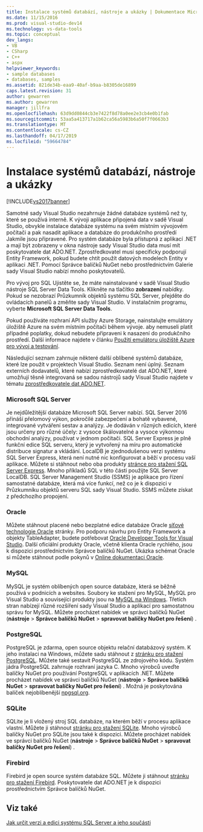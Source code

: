 ```yaml
---
title: Instalace systémů databází, nástroje a ukázky | Dokumentace Microsoftu
ms.date: 11/15/2016
ms.prod: visual-studio-dev14
ms.technology: vs-data-tools
ms.topic: conceptual
dev_langs:
- VB
- CSharp
- C++
- aspx
helpviewer_keywords:
- sample databases
- databases, samples
ms.assetid: 821de34b-eaa9-40af-b9aa-b8305de16899
caps.latest.revision: 31
author: gewarren
ms.author: gewarren
manager: jillfra
ms.openlocfilehash: 63d9dd0844cb3e7422f8d78a0ee2e3cb4e0b1fab
ms.sourcegitcommit: 53aa5a413717a1b62ca56a5983b6a50f7f0663b3
ms.translationtype: MT
ms.contentlocale: cs-CZ
ms.lasthandoff: 04/17/2019
ms.locfileid: "59664784"
---
```

# <a name="installing-database-systems-tools-and-samples"></a>Instalace systémů databází, nástroje a ukázky
[!INCLUDE[vs2017banner](../includes/vs2017banner.md)]

Samotné sady Visual Studio nezahrnuje žádné databáze systémů než ty, které se používá interně. K vývoji aplikace připojená data v sadě Visual Studio, obvykle instalace databáze systému na svém místním vývojovém počítači a pak nasadit aplikace a databáze do produkčního prostředí Jakmile jsou připravené. Pro systém databáze byla přístupná z aplikací .NET a mají být zobrazeny v okna nástroje sady Visual Studio data musí mít poskytovatele dat ADO.NET. Zprostředkovatel musí specificky podporují Entity Framework, pokud budete chtít použít datových modelech Entity v aplikaci .NET.     Pomocí Správce balíčků NuGet nebo prostřednictvím Galerie sady Visual Studio nabízí mnoho poskytovatelů.  
  
 Pro vývoj pro SQL Ujistěte se, že máte nainstalované v sadě Visual Studio nástroje SQL Server Data Tools. Klikněte na tlačítko **zobrazení** nabídky. Pokud se nezobrazí Průzkumník objektů systému SQL Server, přejděte do ovládacích panelů a změňte sady Visual Studio. V instalačním programu, vyberte **Microsoft SQL Server Data Tools**.  
  
 Pokud používáte rozhraní API služby Azure Storage, nainstalujte emulátory úložiště Azure na svém místním počítači během vývoje. aby nemuseli platit případné poplatky, dokud nebudete připraveni k nasazení do produkčního prostředí. Další informace najdete v článku [Použití emulátoru úložiště Azure pro vývoj a testování](https://azure.microsoft.com/documentation/articles/storage-use-emulator/).  
  
 Následující seznam zahrnuje některé další oblíbené systémů databáze, které lze použít v projektech Visual Studio. Seznam není úplný. Seznam externích dodavatelů, které nabízí zprostředkovatelé dat ADO.NET, které umožňují těsně integrovaná se sadou nástrojů sady Visual Studio najdete v tématu [zprostředkovatele dat ADO.NET](https://msdn.microsoft.com/library/dd363565.aspx).  
  
### <a name="microsoft-sql-server"></a>Microsoft SQL Server  
 Je nejdůležitější databáze Microsoft SQL Server nabízí. SQL Server 2016 přináší přelomový výkon, pokročilé zabezpečení a bohatě vybavené, integrované vytváření sestav a analýzy. Je dodáván v různých edicích, které jsou určeny pro různé účely: z vysoce škálovatelné a vysoce výkonnou obchodní analýzy, používat v jednom počítači. SQL Server Express je plně funkční edice SQL serveru, který je vytvořený na míru pro automatické distribuce signatur a vkládání.  LocalDB je zjednodušenou verzi systému SQL Server Express, která není nutné nic konfigurovat a běží v procesu vaší aplikace. Můžete si stáhnout nebo oba produkty [stránce pro stažení SQL Server Express](https://www.microsoft.com/sql-server/sql-server-editions-express). Mnoho příkladů SQL v této části použijte SQL Server LocalDB. SQL Server Management Studio (SSMS) je aplikace pro řízení samostatné databáze, která má více funkcí, než co je k dispozici v Průzkumníku objektů serveru SQL sady Visual Studio. SSMS můžete získat z předchozího propojení.  
  
### <a name="oracle"></a>Oracle  
 Můžete stáhnout placené nebo bezplatné edice databáze Oracle [síťové technologie Oracle](http://www.oracle.com/technetwork/database/enterprise-edition/downloads/index-092322.html) stránky. Pro podporu návrhu pro Entity Framework a objekty TableAdapter, budete potřebovat [Oracle Developer Tools for Visual Studio](http://www.oracle.com/technetwork/developer-tools/visual-studio/overview/index.html). Další oficiální produkty Oracle, včetně klienta Oracle rychlého, jsou k dispozici prostřednictvím Správce balíčků NuGet.  Ukázka schémat Oracle si můžete stáhnout podle pokynů v [Online dokumentaci Oracle](http://docs.oracle.com/cd/E11882_01/server.112/e10831/toc.htm).  
  
### <a name="mysql"></a>MySQL  
 MySQL je systém oblíbených open source databáze, která se běžně používá v podnicích a websites. Soubory ke stažení pro MySQL, MySQL pro Visual Studio a související produkty jsou na [MySQL na Windows](http://www.mysql.com/why-mysql/windows/).  Třetích stran nabízejí různé rozšíření sady Visual Studio a aplikací pro samostatnou správu for MySQL. Můžete procházet nabídek ve správci balíčků NuGet (**nástroje** > **Správce balíčků NuGet** > **spravovat balíčky NuGet pro řešení**) .  
  
### <a name="postgresql"></a>PostgreSQL  
 PostgreSQL je zdarma, open source objektu relační databázový systém. K jeho instalaci na Windows, můžete sadu stáhnout z [stránku pro stažení PostgreSQL](http://www.postgresql.org/download/windows/).  Můžete také sestavit PostgreSQL ze zdrojového kódu.  Systém jádra PostgreSQL zahrnuje rozhraní jazyka C. Mnoho výrobců uveďte balíčky NuGet pro používání PostgreSQL v aplikacích .NET.  Můžete procházet nabídek ve správci balíčků NuGet (**nástroje** > **Správce balíčků NuGet** > **spravovat balíčky NuGet pro řešení**) . Možná je poskytována balíček nejoblíbenější [npgsql.org](http://www.npgsql.org).  
  
### <a name="sqlite"></a>SQLite  
 SQLite je li vložený stroj SQL databáze, na kterém běží v procesu aplikace vlastní. Můžete ji stáhnout [stránku pro stažení SQLite](http://www.sqlite.org/download.html). Mnoho výrobců balíčky NuGet pro SQLite jsou také k dispozici. Můžete procházet nabídek ve správci balíčků NuGet (**nástroje** > **Správce balíčků NuGet** > **spravovat balíčky NuGet pro řešení**) .  
  
### <a name="firebird"></a>Firebird  
 Firebird je open source systém databáze SQL. Můžete ji stáhnout [stránku pro stažení Firebird](http://firebirdsql.org/en/downloads/). Poskytovatele dat ADO.NET je k dispozici prostřednictvím Správce balíčků NuGet.  
  
## <a name="see-also"></a>Viz také  
 [Jak určit verzi a edici systému SQL Server a jeho součásti](http://support.microsoft.com/kb/321185)
